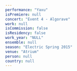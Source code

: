 ```yaml
---
performance: "Yaxu"
isPremiere: null
concert: "Event 4 - Algorave"
work: null
isCommission: false
isResidency: false
work_year: "NULL"
ensemble: null
season: "Electric Spring 2015"
venue: "Atrium"
person: null
country: null
---
```


